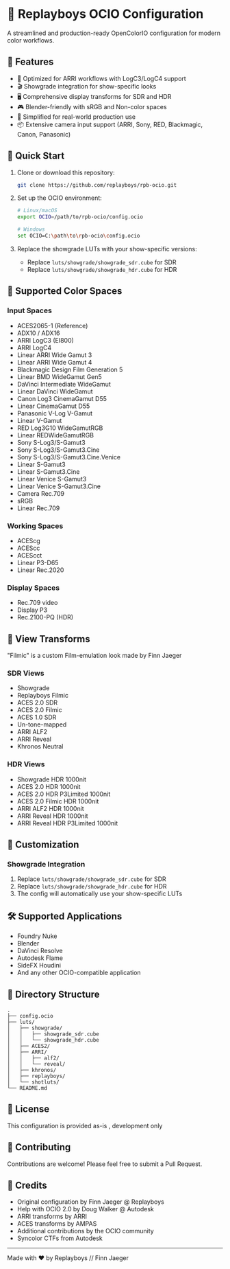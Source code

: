 # 🎨 Replayboys OCIO Configuration

A streamlined and production-ready OpenColorIO configuration for modern color workflows.

## 🌟 Features

- 🎥 Optimized for ARRI workflows with LogC3/LogC4 support
- 🎬 Showgrade integration for show-specific looks
- 🖥️ Comprehensive display transforms for SDR and HDR
- 🎮 Blender-friendly with sRGB and Non-color spaces
- 🎯 Simplified for real-world production use
- 📦 Extensive camera input support (ARRI, Sony, RED, Blackmagic, Canon, Panasonic)

## 🚀 Quick Start

1. Clone or download this repository:
   ```bash
   git clone https://github.com/replayboys/rpb-ocio.git
   ```

2. Set up the OCIO environment:
   ```bash
   # Linux/macOS
   export OCIO=/path/to/rpb-ocio/config.ocio
   
   # Windows
   set OCIO=C:\path\to\rpb-ocio\config.ocio
   ```

3. Replace the showgrade LUTs with your show-specific versions:
   - Replace `luts/showgrade/showgrade_sdr.cube` for SDR
   - Replace `luts/showgrade/showgrade_hdr.cube` for HDR

## 🎯 Supported Color Spaces

### Input Spaces
- ACES2065-1 (Reference)
- ADX10 / ADX16
- ARRI LogC3 (EI800)
- ARRI LogC4
- Linear ARRI Wide Gamut 3
- Linear ARRI Wide Gamut 4
- Blackmagic Design Film Generation 5
- Linear BMD WideGamut Gen5
- DaVinci Intermediate WideGamut
- Linear DaVinci WideGamut
- Canon Log3 CinemaGamut D55
- Linear CinemaGamut D55
- Panasonic V-Log V-Gamut
- Linear V-Gamut
- RED Log3G10 WideGamutRGB
- Linear REDWideGamutRGB
- Sony S-Log3/S-Gamut3
- Sony S-Log3/S-Gamut3.Cine
- Sony S-Log3/S-Gamut3.Cine.Venice
- Linear S-Gamut3
- Linear S-Gamut3.Cine
- Linear Venice S-Gamut3
- Linear Venice S-Gamut3.Cine
- Camera Rec.709
- sRGB
- Linear Rec.709

### Working Spaces
- ACEScg
- ACEScc
- ACEScct
- Linear P3-D65
- Linear Rec.2020

### Display Spaces
- Rec.709 video
- Display P3
- Rec.2100-PQ (HDR)

## 🎨 View Transforms

"Filmic" is a custom Film-emulation look made by Finn Jaeger

### SDR Views
- Showgrade
- Replayboys Filmic
- ACES 2.0 SDR
- ACES 2.0 Filmic
- ACES 1.0 SDR
- Un-tone-mapped
- ARRI ALF2
- ARRI Reveal
- Khronos Neutral

### HDR Views
- Showgrade HDR 1000nit
- ACES 2.0 HDR 1000nit
- ACES 2.0 HDR P3Limited 1000nit
- ACES 2.0 Filmic HDR 1000nit
- ARRI ALF2 HDR 1000nit
- ARRI Reveal HDR 1000nit
- ARRI Reveal HDR P3Limited 1000nit

## 🔧 Customization

### Showgrade Integration
1. Replace `luts/showgrade/showgrade_sdr.cube` for SDR
2. Replace `luts/showgrade/showgrade_hdr.cube` for HDR
3. The config will automatically use your show-specific LUTs

## 🛠️ Supported Applications

- Foundry Nuke
- Blender
- DaVinci Resolve
- Autodesk Flame
- SideFX Houdini
- And any other OCIO-compatible application

## 📁 Directory Structure

```
.
├── config.ocio
├── luts/
│   ├── showgrade/
│   │   ├── showgrade_sdr.cube
│   │   └── showgrade_hdr.cube
│   ├── ACES2/
│   ├── ARRI/
│   │   ├── alf2/
│   │   └── reveal/
│   ├── khronos/
│   ├── replayboys/
│   └── shotluts/
└── README.md
```

## 📝 License

This configuration is provided as-is , development only

## 🤝 Contributing

Contributions are welcome! Please feel free to submit a Pull Request.

## 👏 Credits

- Original configuration by Finn Jaeger @ Replayboys
- Help with OCIO 2.0 by Doug Walker @ Autodesk
- ARRI transforms by ARRI
- ACES transforms by AMPAS
- Additional contributions by the OCIO community
- Syncolor CTFs from Autodesk 
---

Made with ❤️ by Replayboys // Finn Jaeger

